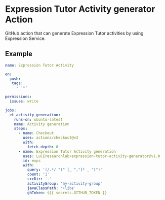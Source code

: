 # Expression Tutor Activity generator Action

GitHub action that can generate Expression Tutor activities by
using Expression Service.

## Example

```yml
name: Expression Tutor Activity

on:
  push:
   tags:
     - '*'

permissions:
  issues: write

jobs:
  et_activity_generation:
    runs-on: ubuntu-latest
    name: Activity generation
    steps:
      - name: Checkout
        uses: actions/checkout@v3
        with:
          fetch-depth: 0
      - name: Expression Tutor Activity generation
        uses: LuCEresearchlab/expression-tutor-activity-generator@v1.0.0
        id: exps
        with:
          query: '(/.*/ "(" [_ ","]* _ ")")'
          count: '1'
          srcDir: '.'
          activityGroup: 'my-activity-group'
          javaClassPath: '+libs'
          ghToken: ${{ secrets.GITHUB_TOKEN }}
```
